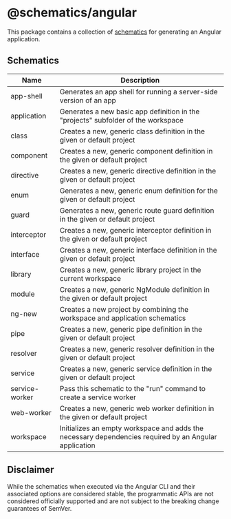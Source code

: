 # @schematics/angular

This package contains a collection of [schematics](/packages/angular_devkit/schematics/README.md)
for generating an Angular application.

## Schematics

Name | Description
-----|-------------
app-shell | Generates an app shell for running a server-side version of an app
application | Generates a new basic app definition in the "projects" subfolder of the workspace
class | Creates a new, generic class definition in the given or default project
component | Creates a new, generic component definition in the given or default project
directive | Creates a new, generic directive definition in the given or default project
enum | Generates a new, generic enum definition for the given or default project
guard | Generates a new, generic route guard definition in the given or default project
interceptor | Creates a new, generic interceptor definition in the given or default project
interface | Creates a new, generic interface definition in the given or default project
library | Creates a new, generic library project in the current workspace
module | Creates a new, generic NgModule definition in the given or default project
ng-new | Creates a new project by combining the workspace and application schematics
pipe | Creates a new, generic pipe definition in the given or default project
resolver | Creates a new, generic resolver definition in the given or default project
service | Creates a new, generic service definition in the given or default project
service-worker | Pass this schematic to the "run" command to create a service worker
web-worker | Creates a new, generic web worker definition in the given or default project
workspace | Initializes an empty workspace and adds the necessary dependencies required by an Angular application

## Disclaimer

While the schematics when executed via the Angular CLI and their associated options are considered stable, the programmatic APIs are not considered officially supported and are not subject to the breaking change guarantees of SemVer.
